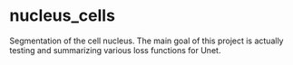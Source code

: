 # nucleus_cells
Segmentation of the cell nucleus. The main goal of this project is actually testing and summarizing various loss functions for Unet. 
